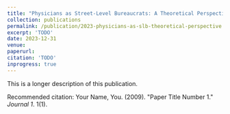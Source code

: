 ```yaml
---
title: "Physicians as Street-Level Bureaucrats: A Theoretical Perspective"
collection: publications
permalink: /publication/2023-physicians-as-slb-theoretical-perspective
excerpt: 'TODO'
date: 2023-12-31
venue: 
paperurl: 
citation: 'TODO'
inprogress: true
---
```

This is a longer description of this publication.

<!-- [Download paper here](http://academicpages.github.io/files/paper1.pdf) -->

Recommended citation: Your Name, You. (2009). "Paper Title Number 1." <i>Journal 1</i>. 1(1).
